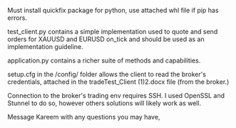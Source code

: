 Must install quickfix package for python, use attached whl file if pip has errors.

test_client.py contains a simple implementation used to quote and send orders for XAUUSD and EURUSD on_tick and should be used as an implementation guideline.

application.py contains a richer suite of methods and capabilities.

setup.cfg in the /config/ folder allows the client to read the broker's credentials, attached in the tradeTest_Client (1)2.docx file (from the broker.)

Connection to the broker's trading env requires SSH. I used OpenSSL and Stunnel to do so, however others solutions will likely work as well.

Message Kareem with any questions you may have,
